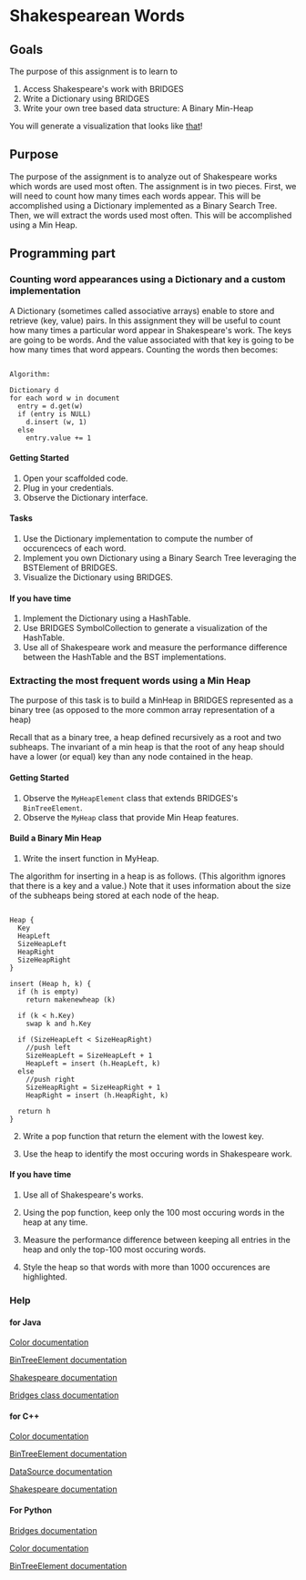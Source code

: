 Shakespearean Words
===================

Goals
-----

The purpose of this assignment is to learn to

1. Access Shakespeare's work with BRIDGES
2. Write a Dictionary using BRIDGES
3. Write your own tree based data structure: A Binary Min-Heap

You will generate a visualization that looks like [that](http://bridges-cs.herokuapp.com/assignments/8/bridges_workshop)!

Purpose
-------

The purpose of the assignment is to analyze out of Shakespeare works
which words are used most often. The assignment is in two
pieces. First, we will need to count how many times each words
appear. This will be accomplished using a Dictionary implemented as a
Binary Search Tree. Then, we will extract the words used most
often. This will be accomplished using a Min Heap.


Programming part
----------------

### Counting word appearances using a Dictionary and a custom implementation

A Dictionary (sometimes called associative arrays) enable to store and
retrieve (key, value) pairs. In this assignment they will be useful to
count how many times a particular word appear in Shakespeare's
work. The keys are going to be words. And the value associated with
that key is going to be how many times that word appears. Counting the
words then becomes:

<pre><code> 
Algorithm:

Dictionary d
for each word w in document
  entry = d.get(w)
  if (entry is NULL)
    d.insert (w, 1)
  else
    entry.value += 1
</code></pre>


#### Getting Started

1. Open your scaffolded code.
2. Plug in your credentials.
3. Observe the Dictionary interface.

#### Tasks

1. Use the Dictionary implementation to compute the number of occurencecs of each word.
2. Implement you own Dictionary using a Binary Search Tree leveraging the BSTElement of BRIDGES.
3. Visualize the Dictionary using BRIDGES.

#### If you have time

1. Implement the Dictionary using a HashTable.
2. Use BRIDGES SymbolCollection to generate a visualization of the HashTable.
3. Use all of Shakespeare work and measure the performance difference between the HashTable and the BST implementations.

### Extracting the most frequent words using a Min Heap 

The purpose of this task is to build a MinHeap in BRIDGES
represented as a binary tree (as opposed to the more common array
representation of a heap)

Recall that as a binary tree, a heap defined recursively as a root and
two subheaps. The invariant of a min heap is that the root of any heap
should have a lower (or equal) key than any node contained in the
heap.

#### Getting Started

1. Observe the `MyHeapElement` class that extends BRIDGES's `BinTreeElement`.
2. Observe the `MyHeap` class that provide Min Heap features. 

#### Build a Binary Min Heap

1. Write the insert function in MyHeap. 

The algorithm for inserting in a heap is as follows. (This algorithm
ignores that there is a key and a value.) Note that it uses
information about the size of the subheaps being stored at each node
of the heap.

<pre><code> 
Heap {
  Key
  HeapLeft
  SizeHeapLeft
  HeapRight
  SizeHeapRight
}

insert (Heap h, k) {
  if (h is empty)
    return makenewheap (k)

  if (k < h.Key)
    swap k and h.Key

  if (SizeHeapLeft < SizeHeapRight)
    //push left
    SizeHeapLeft = SizeHeapLeft + 1
    HeapLeft = insert (h.HeapLeft, k)
  else
    //push right
    SizeHeapRight = SizeHeapRight + 1
    HeapRight = insert (h.HeapRight, k)

  return h
}
</code></pre>

2. Write a pop function that return the element with the lowest key.

3. Use the heap to identify the most occuring words in Shakespeare
work.

#### If you have time

1. Use all of Shakespeare's works.

2. Using the pop function, keep only the 100 most occuring words in the heap at any time.

3. Measure the performance difference between keeping all entries in
the heap and only the top-100 most occuring words.

4. Style the heap so that words with more than 1000 occurences are highlighted.


### Help

#### for Java

[Color documentation](http://bridgesuncc.github.io/doc/java-api/current/html/classbridges_1_1base_1_1_color.html)

[BinTreeElement documentation](http://bridgesuncc.github.io/doc/java-api/current/html/classbridges_1_1base_1_1_bin_tree_element.html)

[Shakespeare documentation](http://bridgesuncc.github.io/doc/java-api/current/html/classbridges_1_1data__src__dependent_1_1_shakespeare.html)

[Bridges class documentation](http://bridgesuncc.github.io/doc/java-api/current/html/namespacebridges_1_1base.html)

#### for C++

[Color documentation](http://bridgesuncc.github.io/doc/cxx-api/current/html/classbridges_1_1datastructure_1_1_color.html)

[BinTreeElement documentation](http://bridgesuncc.github.io/doc/cxx-api/current/html/classbridges_1_1datastructure_1_1_bin_tree_element.html)

[DataSource documentation](http://bridgesuncc.github.io/doc/cxx-api/current/html/classbridges_1_1_data_source.html)

[Shakespeare documentation](http://bridgesuncc.github.io/doc/cxx-api/current/html/classbridges_1_1dataset_1_1_shakespeare.html)


#### For Python
[Bridges documentation](http://bridgesuncc.github.io/doc/python-api/current/html/classbridges_1_1bridges_1_1_bridges.html)

[Color documentation](http://bridgesuncc.github.io/doc/python-api/current/html/classbridges_1_1color_1_1_color.html)

[BinTreeElement documentation](http://bridgesuncc.github.io/doc/python-api/current/html/classbridges_1_1bin__tree__element_1_1_bin_tree_element.html)
